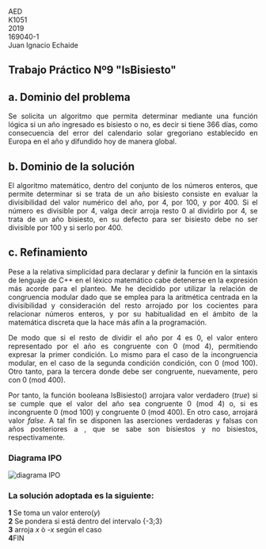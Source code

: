 
AED <br>
K1051 <br>
2019 <br>
169040-1 <br>
Juan Ignacio Echaide	

## Trabajo Práctico Nº9 "IsBisiesto"

## <strong>a</strong>. Dominio del problema

<P ALIGN="justify">Se solicita un algoritmo que permita determinar mediante una función lógica si un año ingresado es bisiesto o no, es decir si tiene 366 días, como consecuencia del error del calendario solar gregoriano establecido en Europa en el año y difundido hoy de manera global.


## <strong>b</strong>. Dominio de la solución

<P ALIGN="justify">El algoritmo matemático, dentro del conjunto de los números enteros, que permite determinar si se trata de un año bisiesto consiste en evaluar la divisibilidad del valor numérico del año, por 4, por 100, y por 400. Si el número es divisible por 4, valga decir arroja resto 0 al dividirlo por 4, se trata de un año bisiesto, en su defecto para ser bisiesto debe no ser divisible por 100 y si serlo por 400.

## <strong>c</strong>. Refinamiento

<P ALIGN="justify">Pese a la relativa simplicidad para declarar y definir la función en la sintaxis de lenguaje de C++ en el léxico matemático cabe detenerse en la expresión más acorde para el planteo. Me he decidido por utilizar la relación de congruencia modular dado que se emplea para la aritmética centrada en la divisibilidad y consideración del resto arrojado por los cocientes para relacionar números enteros, y por su habitualidad en el ámbito de la matemática discreta que la hace más afín a la programación.

<P ALIGN="justify">De modo que si el resto de dividir el año por 4 es 0, el valor entero representado por el año es congruente con 0 (mod 4), permitiendo expresar la primer condición. Lo mismo para el caso de la incongruencia modular, en el caso de la segunda condición condición, con 0 (mod 100). Otro tanto, para la tercera donde debe ser congruente, nuevamente, pero con 0 (mod 400).    

<P ALIGN="justify">Por tanto, la función booleana IsBisiesto() arrojara valor verdadero (<i>true</i>) si se cumple que el valor del año sea congruente 0 (mod 4) o, si es incongruente 0 (mod 100) y congruente 0 (mod 400). En otro caso, arrojará valor <i>false</i>. A tal fin se disponen las aserciones verdaderas y falsas con años posteriores a   , que se sabe son bisiestos y no bisiestos, respectivamente.

### Diagrama IPO
![diagrama IPO](https://user-images.githubusercontent.com/43832189/59051034-5540e680-8862-11e9-9a24-2b5aed743736.jpg)


### La solución adoptada es la siguiente:

<strong>1</strong>  Se toma un valor entero(<i>y</i>) </br>
<strong>2</strong>  Se pondera si está dentro del intervalo {-3;3} </br>
<strong>3</strong> arroja <i>x</i> ò <i>-x</i> según el caso</br>
<strong>4</strong>FIN


